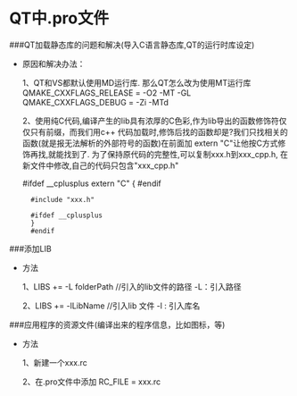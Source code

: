 QT中.pro文件
======

###QT加载静态库的问题和解决(导入C语言静态库,QT的运行时库设定)
* 原因和解决办法：
	<p>1、QT和VS都默认使用MD运行库. 那么QT怎么改为使用MT运行库
		QMAKE_CXXFLAGS_RELEASE = -O2 -MT -GL
		QMAKE_CXXFLAGS_DEBUG = -Zi -MTd </p>
	<p>2、使用纯C代码,编译产生的lib具有浓厚的C色彩,作为lib导出的函数修饰符仅仅只有前缀，而我们用c++
	代码加载时,修饰后找的函数却是?我们只找相关的函数(就是报无法解析的外部符号的函数)在前面加
	extern "C"让他按C方式修饰再找,就能找到了. 为了保持原代码的完整性,可以复制xxx.h到xxx_cpp.h,
	在新文件中修改,自己的代码只包含"xxx_cpp.h"</p>
		#ifdef __cplusplus
			extern "C" {
		#endif
		
		#include "xxx.h"
		
		#ifdef __cplusplus
		}
		#endif
		
###添加LIB
* 方法
	<p>1、LIBS += -L folderPath //引入的lib文件的路径 -L：引入路径</p>
	<p>2、LIBS += -lLibName //引入lib 文件 -l : 引入库名</p>
	
###应用程序的资源文件(编译出来的程序信息，比如图标，等)
* 方法
	<p>1、新建一个xxx.rc</p>
	<p>2、在.pro文件中添加 RC_FILE = xxx.rc</p>